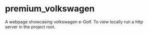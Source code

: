 # premium_volkswagen

A webpage showcasing volkswagen e-Golf. To view locally run a http server in the project root.
